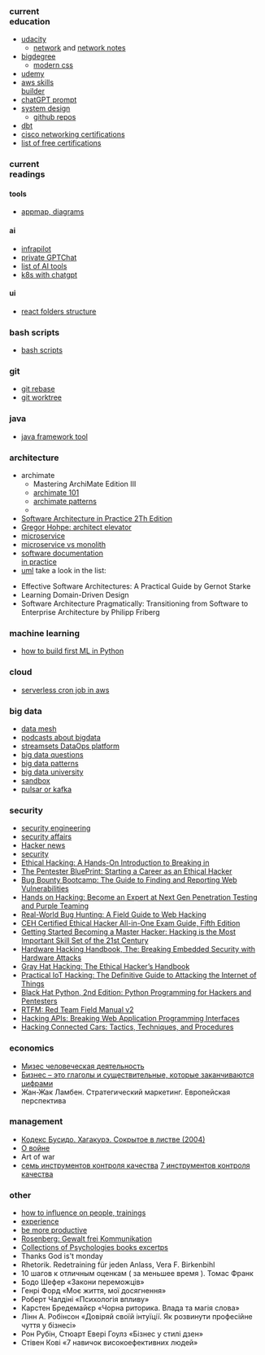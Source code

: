 ### <b>current <br> education</b> 
* [udacity](https://learn.udacity.com/my-programs?tab=Currently%2520Learning)
  * [network](https://learn.udacity.com/courses/ud256) and [network notes](https://github.com/cherkavi/cheat-sheet/blob/master/network.md)
* [bigdegree](https://www.bitdegree.org/courses/user/dashboard)
  * [modern css](https://www.bitdegree.org/courses)
* [udemy](https://www.udemy.com/home/my-courses/learning/)
* [aws skills <br>builder](https://explore.skillbuilder.aws/)
* [chatGPT prompt](https://learn.deeplearning.ai/)
* [system design](https://www.freecodecamp.org/news/software-system-design-for-beginners/amp/)
  * [github repos](https://github.com/stars?q=design)
* [dbt](https://github.com/cherkavi/cheat-sheet/blob/master/dbt.md)
* [cisco networking certifications](https://developer.cisco.com/learning/mylearning/)
* [list of free certifications](https://github.com/cloudcommunity/Free-Certifications)

### current <br> readings
#### tools
- [appmap, diagrams](https://appmap.io/docs/your-first-15-minutes-with-appmap/what-is-appmap.html)

#### ai 
- [infrapilot](https://klo.dev/announcing-infracopilot/)
- [private GPTChat](https://bdtechtalks.com/2023/06/01/create-privategpt-local-llm/amp/)
- [list of AI tools](https://www.aitoolsclub.com/)
- [k8s with chatgpt](https://thenewstack.io/overcoming-the-kubernetes-skills-gap-with-chatgpt-assistance/)

#### ui
- [react folders structure](https://dev.to/fpaghar/folder-structuring-techniques-for-beginner-to-advanced-react-projects-30d7)

### bash scripts
- [bash scripts](https://egghead.io/lessons/bash-course-overview-advanced-bash-automation-for-web-developers)

### git
- [git rebase](https://opensource.com/article/22/4/manage-git-commits-rebase-i-command)
- [git worktree](https://opensource.com/article/21/4/git-worktree)

### java 
- [java framework tool](https://habrahabr.ru/company/luxoft/blog/280784/)

### architecture
- archimate
  * Mastering ArchiMate Edition III
  * [archimate 101](https://archimate-community.pages.opengroup.org/workgroups/archimate-101/)
  * [archimate patterns](https://archimate-community.org/#!patterns.md)
  * 
- [Software Architecture in Practice 2Th Edition](https://people.ece.ubc.ca/matei/EECE417/BASS/index.html)
- [Gregor Hohpe: architect elevator](https://architectelevator.com/)
- [microservice](http://microprofile.io/presentations)
- [microservice vs monolith](http://eax.me/microservices-vs-monolithic/)
- [software documentation <br> in practice](https://arc42.org/examples)
- [uml](https://sourcemaking.com/uml)
take a look in the list:
* Effective Software Architectures: A Practical Guide by Gernot Starke
* Learning Domain-Driven Design
* Software Architecture Pragmatically: Transitioning from Software to Enterprise Architecture by Philipp Friberg

### machine learning
- [how to build first ML in Python](https://towardsdatascience.com/how-to-easily-build-your-first-machine-learning-web-app-in-python-c3d6c0f0a01c)

### cloud
- [serverless cron job in aws](https://medium.com/game-tech-tutorial/how-to-create-a-serverless-cron-job-in-aws-batch-beb2d4077d8e)

### big data 
- [data mesh](https://www.amazon.de/-/en/Jean-Georges-Perrin-ebook/dp/B0C4BXMD8K/ref=tmm_kin_swatch_0?_encoding=UTF8&qid=1706338904&sr=8-1)
- [podcasts about bigdata](https://mattturck.com/)
- [streamsets DataOps platform](https://hub.docker.com/r/streamsets/datacollector/)
- [big data questions](https://www.analyticsvidhya.com/blog/2017/08/skilltest-deep-learning/)
- [big data patterns](http://www.bigdatapatterns.org)
- [big data university](https://courses.cognitiveclass.ai/courses/course-v1:BigDataUniversity+BD0115EN+2016/courseware/1a2cc747a97c4a4fa84aa094a93e0ef2/180e0fc283b14b91822183964a49ac72/)
- [sandbox](https://hortonworks.com/downloads/#sandbox)
- [pulsar or kafka](https://itnext.io/pulsar-or-kafka-and-the-lessons-from-doing-our-own-testing-a0180dfc4582)

### security
- [security engineering](https://www.cl.cam.ac.uk/~rja14/book.html)
- [security affairs](https://securityaffairs.co/wordpress/category/data-breach)
- [Hacker news](https://thehackernews.com/?m=1)
- [security](https://habrahabr.ru/company/ruvds/blog/329962/)
- [Ethical Hacking: A Hands-On Introduction to Breaking in](https://www.amazon.de/dp/1718501870?tag=hackr03c-21&geniuslink=true)
- [The Pentester BluePrint: Starting a Career as an Ethical Hacker](https://www.amazon.de/dp/1119684307?tag=hackr03c-21&geniuslink=true)
- [Bug Bounty Bootcamp: The Guide to Finding and Reporting Web Vulnerabilities](https://www.amazon.de/dp/1718501544?tag=hackr03c-21&geniuslink=true)
- [Hands on Hacking: Become an Expert at Next Gen Penetration Testing and Purple Teaming](https://www.amazon.de/dp/1119561450?tag=hackr03c-21&geniuslink=true)
- [Real-World Bug Hunting: A Field Guide to Web Hacking](https://www.amazon.de/dp/B072SQZ2LG?tag=hackr03c-21&geniuslink=true)
- [CEH Certified Ethical Hacker All-in-One Exam Guide, Fifth Edition](https://www.amazon.de/dp/1264269943?tag=hackr03c-21&geniuslink=true)
- [Getting Started Becoming a Master Hacker: Hacking is the Most Important Skill Set of the 21st Century](https://www.amazon.de/dp/1711729299?tag=hackr03c-21&geniuslink=true)
- [Hardware Hacking Handbook, The: Breaking Embedded Security with Hardware Attacks](https://www.amazon.de/dp/1593278748?tag=hackr03c-21&geniuslink=true)
- [Gray Hat Hacking: The Ethical Hacker’s Handbook](https://www.amazon.de/dp/1264268947?tag=hackr03c-21&geniuslink=true)
- [Practical IoT Hacking: The Definitive Guide to Attacking the Internet of Things](https://www.amazon.de/dp/1718500904?tag=hackr03c-21&geniuslink=true)
- [Black Hat Python, 2nd Edition: Python Programming for Hackers and Pentesters](https://www.amazon.de/dp/1718501129?tag=hackr03c-21&geniuslink=true)
- [RTFM: Red Team Field Manual v2](https://www.amazon.de/dp/1075091837?tag=hackr03c-21&geniuslink=true)
- [Hacking APIs: Breaking Web Application Programming Interfaces](https://www.amazon.de/dp/1718502443?tag=hackr03c-21&geniuslink=true)
- [Hacking Connected Cars: Tactics, Techniques, and Procedures](https://www.amazon.de/dp/1119491800?tag=hackr03c-21&geniuslink=true)

### economics
- [Мизес человеческая деятельность](https://ru.wikipedia.org/wiki/%D0%A7%D0%B5%D0%BB%D0%BE%D0%B2%D0%B5%D1%87%D0%B5%D1%81%D0%BA%D0%B0%D1%8F_%D0%B4%D0%B5%D1%8F%D1%82%D0%B5%D0%BB%D1%8C%D0%BD%D0%BE%D1%81%D1%82%D1%8C)
- [Бизнес – это глаголы и существительные, которые заканчиваются цифрами](https://www.litres.ru/book/dmitriy-potapenko/biznes-eto-glagoly-i-suschestvitelnye-kotorye-zakanchiva-26714897/chitat-onlayn/)
- Жан-Жак Ламбен. Стратегический маркетинг. Европейская перспектива

### management
- [Кодекс Бусидо. Хагакурэ. Сокрытое в листве (2004)](https://platona.net/load/knigi_po_filosofii/istorija_vostochnaja/kodeks_busido_khagakureh_sokrytoe_v_listve_2004/14-1-0-1029) 
- [О войне](https://www.litres.ru/book/karl-fon-klauzevic/o-voyne-51357943/chitat-onlayn/)
- Art of war
- [семь инструментов контроля качества](https://dzen.ru/a/ZaQAos7VpGMZqodh)
  [7 инструментов контроля качества](https://studopedia.ru/2_121277_sem-instrumentov-kontrolya-kachestva.html)

### other
- [how to influence on people, trainings](https://www.litres.ru/book/elena-sidorenko/trening-vliyaniya-i-protivostoyaniya-vliyaniu-3-e-izdanie-27628593/?lfrom=687676223&utm_campaign=litres&utm_medium=referral&utm_source=aldebaran)
- [experience](http://razbor-poletov.com/)
- [be more productive](https://dev.to/code_jedi/18-easy-ways-to-be-more-productive-as-a-developer-5f99)
- [Rosenberg: Gewalt frei Kommunikation]()
- [Collections of Psychologies books excertps](https://sinref.ru/000_uchebniki/04500psihologia/000_lekcii_psihologia_11/000.htm)
- Thanks God is't monday
- Rhetorik. Redetraining für jeden Anlass, Vera F. Birkenbihl
- 10 шагов к отличным оценкам ( за меньшее время ). Томас Франк
- Бодо Шефер «Закони переможців»
- Генрі Форд «Моє життя, мої досягнення»
- Роберт Чалдіні «Психологія впливу»
- Карстен Бредемайєр «Чорна риторика. Влада та магія слова»
- Лінн А. Робінсон «Довіряй своїй інтуїції. Як розвинути професійне чуття у бізнесі»
- Рон Рубін, Стюарт Евері Гоулз «Бізнес у стилі дзен»
- Стівен Кові «7 навичок високоефективних людей»

